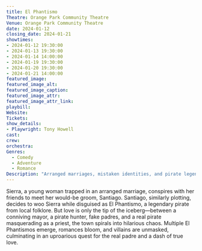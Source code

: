 ```yaml
---
title: El Phantismo
Theatre: Orange Park Community Theatre
Venue: Orange Park Community Theatre
date: 2024-01-12
closing_date: 2024-01-21
showtimes:
- 2024-01-12 19:30:00
- 2024-01-13 19:30:00
- 2024-01-14 14:00:00
- 2024-01-19 19:30:00
- 2024-01-20 19:30:00
- 2024-01-21 14:00:00
featured_image: 
featured_image_alt: 
featured_image_caption: 
featured_image_attr: 
featured_image_attr_link: 
playbill:
Website: 
Tickets: 
show_details: 
- Playwright: Tony Howell
cast:
crew:
orchestra:
Genres:
  - Comedy
  - Adventure
  - Romance
Description: "Arranged marriages, mistaken identities, and pirate legends collide in the whimsical world of *El Phantismo*."
---
```

Sierra, a young woman trapped in an arranged marriage, conspires with her friends to meet her would-be groom, Santiago. Santiago, similarly plotting, decides to woo Sierra while disguised as El Phantismo, a legendary pirate from local folklore. But love is only the tip of the iceberg—between a conniving mayor, a pirate hunter, fake padres, and a real pirate masquerading as a priest, the town spirals into hilarious chaos. Multiple El Phantismos emerge, romances bloom, and villains are unmasked, culminating in an uproarious quest for the real padre and a dash of true love.